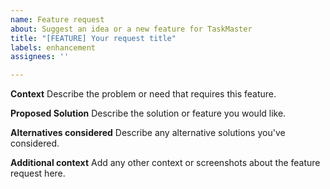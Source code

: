 ```yaml
---
name: Feature request
about: Suggest an idea or a new feature for TaskMaster
title: "[FEATURE] Your request title"
labels: enhancement
assignees: ''

---
```


**Context**
Describe the problem or need that requires this feature.

**Proposed Solution**
Describe the solution or feature you would like.

**Alternatives considered**
Describe any alternative solutions you've considered.

**Additional context**
Add any other context or screenshots about the feature request here.
